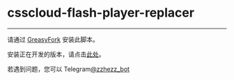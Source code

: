 # csscloud-flash-player-replacer
-----

请通过 [GreasyFork](https://greasyfork.org/zh-CN/scripts/397589-csscloud-flash-%E6%92%AD%E6%94%BE%E5%99%A8%E6%9B%BF%E6%8D%A2) 安装此脚本。

安装正在开发的版本，请点击[此处](https://github.com/zzzz0317/csscloud-flash-player-replacer/raw/master/script.user.js)。

若遇到问题，您可以 Telegram[@zzhezz_bot](https://t.me/zzhezz_bot)
